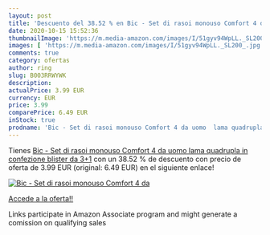 ```yaml
---
layout: post
title: 'Descuento del 38.52 % en Bic - Set di rasoi monouso Comfort 4 da '
date: 2020-10-15 15:52:36
thumbnailImage: 'https://m.media-amazon.com/images/I/51gyv94WpLL._SL200_.jpg'
images: [ 'https://m.media-amazon.com/images/I/51gyv94WpLL._SL200_.jpg' ]
comments: true
category: ofertas
author: ring
slug: B003RRWYWK
description:
actualPrice: 3.99 EUR
currency: EUR
price: 3.99
comparePrice: 6.49 EUR
inStock: true
prodname: 'Bic - Set di rasoi monouso Comfort 4 da uomo  lama quadrupla  in confezione blister da 3+1'
---
```


Tienes [Bic - Set di rasoi monouso Comfort 4 da uomo  lama quadrupla  in confezione blister da 3+1](https://www.amazon.it/dp/B003RRWYWK/?tag=tolees00-21) con un 38.52 % de descuento con precio de oferta de 3.99 EUR (original: 6.49 EUR) en el siguiente enlace!

[![Bic - Set di rasoi monouso Comfort 4 da ](https://m.media-amazon.com/images/I/51gyv94WpLL._SL200_.jpg)](https://www.amazon.it/dp/B003RRWYWK/?tag=tolees00-21)

[Accede a la oferta!!](https://www.amazon.it/dp/B003RRWYWK/?tag=tolees00-21)

Links participate in Amazon Associate program and might generate a comission on qualifying sales


